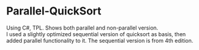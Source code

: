 # Parallel-QuickSort
Using C#, TPL. Shows both parallel and non-parallel version.<br/>
I used a slightly optimized sequential version of quicksort as basis, then added parallel functionality to it. The sequential version is from <Algorithms> 4th edition.
